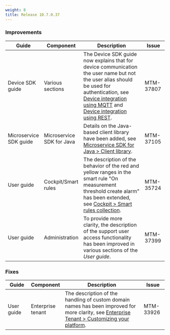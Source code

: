 ```yaml
---
weight: 8
title: Release 10.7.0.37
---
```


### Improvements

<table ><colgroup>
<col style="width: 15%;"><col style="width: 15%;"><col style="width: 55%;"><col style="width: 15%;"></colgroup>
<thead><tr>
<th>
Guide</th>
<th>
Component</th>
<th>
Description</th>
<th>
Issue</th>
</tr>
</thead><tbody>

<tr>
<td>
Device SDK guide</td>
<td>
Various sections</td>
<td > The Device SDK guide now explains that for device communication the user name but not the user alias should be used for authentication, see <a href="https://cumulocity.com/guides/10.7.0/device-sdk/mqtt/" class="no-ajaxy">Device integration using MQTT</a> and <a href="https://cumulocity.com/guides/10.7.0/device-sdk/rest/" class="no-ajaxy">Device integration using REST</a>.</td>
<td>
MTM-37807</td>
</tr>

<tr>
<td>
Microservice SDK guide</td>
<td>
Microservice SDK for Java</td>
<td > Details on the Java-based client library have been added, see <a href="https://cumulocity.com/guides/10.7.0/microservice-sdk/java/#client-library" class="no-ajaxy">Microservice SDK for Java > Client library</a>. </td>
<td>
MTM-37105</td>
</tr>

<tr>
<td>
User guide</td>
<td>
Cockpit/Smart rules</td>
<td > The description of the behavior of the red and yellow ranges in the smart rule "On measurement threshold create alarm" has been extended, see <a href="https://cumulocity.com/guides/10.7.0/users-guide/cockpit/#smart-rules" class="no-ajaxy">Cockpit > Smart rules collection</a>. </td>
<td>
MTM-35724</td>
</tr>

<tr>
<td>
User guide</td>
<td>
Administration</td>
<td > To provide more clarity, the description of the support user access functionality has been improved in various sections of the <i>User guide</i>. </td>
<td>
MTM-37399</td>
</tr>

</tbody></table>


### Fixes

<table ><colgroup>
<col style="width: 15%;"><col style="width: 15%;"><col style="width: 55%;"><col style="width: 15%;"></colgroup>
<thead><tr>
<th>
Guide</th>
<th>
Component</th>
<th>
Description</th>
<th>
Issue</th>
</tr>
</thead><tbody>

<tr>
<td>
User guide</td>
<td>
Enterprise tenant</td>
<td > The description of the handling of custom domain names has been improved for more clarity, see <a href="https://cumulocity.com/guides/10.7.0/users-guide/enterprise-edition/#customization" class="no-ajaxy">Enterprise Tenant > Customizing your platform</a>.</td>
<td>
MTM-33926</td>
</tr>

</tbody></table>
